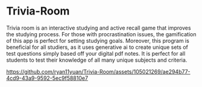 # Trivia-Room

Trivia room is an interactive studying and active recall game that improves the studying process. For those with procrastination issues, the gamification of this app is perfect for setting studying goals. Moreover, this program is beneficial for all studiers, as it uses generative ai to create unique sets of test questions simply based off your digital pdf notes. It is perfect for all students to test their knowledge of all many unique subjects and criteria.



https://github.com/ryan11yuan/Trivia-Room/assets/105021269/ae294b77-4cd9-43a9-9592-5ec9f58810e7

